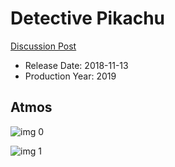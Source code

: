 # Detective Pikachu

[Discussion Post](https://www.avsforum.com/threads/bass-eq-for-filtered-movies.2995212/post-58326594)

* Release Date: 2018-11-13
* Production Year: 2019

## Atmos

![img 0](https://i.imgur.com/1j5BRXH.jpg)

![img 1](https://i.imgur.com/j7uirrp.png)

